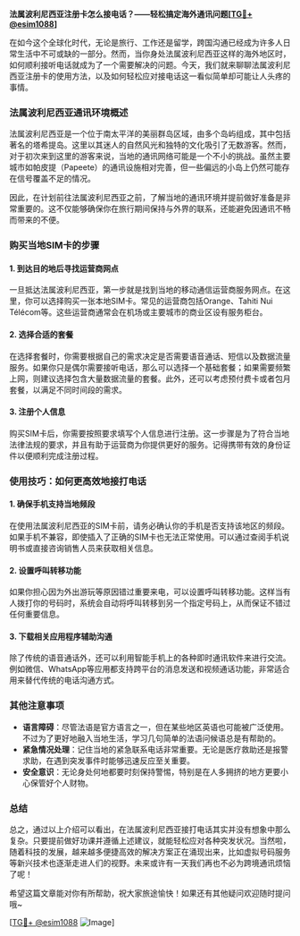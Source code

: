 **法属波利尼西亚注册卡怎么接电话？——轻松搞定海外通讯问题[[TG💪+ @esim1088](https://t.me/s/esim1088)]**

在如今这个全球化时代，无论是旅行、工作还是留学，跨国沟通已经成为许多人日常生活中不可或缺的一部分。然而，当你身处法属波利尼西亚这样的海外地区时，如何顺利接听电话就成为了一个需要解决的问题。今天，我们就来聊聊法属波利尼西亚注册卡的使用方法，以及如何轻松应对接电话这一看似简单却可能让人头疼的事情。

### 法属波利尼西亚通讯环境概述

法属波利尼西亚是一个位于南太平洋的美丽群岛区域，由多个岛屿组成，其中包括著名的塔希提岛。这里以其迷人的自然风光和独特的文化吸引了无数游客。然而，对于初次来到这里的游客来说，当地的通讯网络可能是一个不小的挑战。虽然主要城市如帕皮提（Papeete）的通讯设施相对完善，但一些偏远的小岛上仍然可能存在信号覆盖不足的情况。

因此，在计划前往法属波利尼西亚之前，了解当地的通讯环境并提前做好准备是非常重要的。这不仅能够确保你在旅行期间保持与外界的联系，还能避免因通讯不畅而带来的不便。

### 购买当地SIM卡的步骤

#### 1. 到达目的地后寻找运营商网点
一旦抵达法属波利尼西亚，第一步就是找到当地的移动通信运营商服务网点。在这里，你可以选择购买一张本地SIM卡。常见的运营商包括Orange、Tahiti Nui Télécom等。这些运营商通常会在机场或主要城市的商业区设有服务柜台。

#### 2. 选择合适的套餐
在选择套餐时，你需要根据自己的需求决定是否需要语音通话、短信以及数据流量服务。如果你只是偶尔需要接听电话，那么可以选择一个基础套餐；如果需要频繁上网，则建议选择包含大量数据流量的套餐。此外，还可以考虑预付费卡或者包月套餐，以满足不同时间段的需求。

#### 3. 注册个人信息
购买SIM卡后，你需要按照要求填写个人信息进行注册。这一步骤是为了符合当地法律法规的要求，并且有助于运营商为你提供更好的服务。记得携带有效的身份证件以便顺利完成注册过程。

### 使用技巧：如何更高效地接打电话

#### 1. 确保手机支持当地频段
在使用法属波利尼西亚的SIM卡前，请务必确认你的手机是否支持该地区的频段。如果手机不兼容，即使插入了正确的SIM卡也无法正常使用。可以通过查阅手机说明书或直接咨询销售人员来获取相关信息。

#### 2. 设置呼叫转移功能
如果你担心因为外出游玩等原因错过重要来电，可以设置呼叫转移功能。这样当有人拨打你的号码时，系统会自动将呼叫转移到另一个指定号码上，从而保证不错过任何重要信息。

#### 3. 下载相关应用程序辅助沟通
除了传统的语音通话外，还可以利用智能手机上的各种即时通讯软件来进行交流。例如微信、WhatsApp等应用都支持跨平台的消息发送和视频通话功能，非常适合用来替代传统的电话沟通方式。

### 其他注意事项

- **语言障碍**：尽管法语是官方语言之一，但在某些地区英语也可能被广泛使用。不过为了更好地融入当地生活，学习几句简单的法语问候语总是有帮助的。
- **紧急情况处理**：记住当地的紧急联系电话非常重要。无论是医疗救助还是报警求助，在遇到突发事件时能够迅速反应至关重要。
- **安全意识**：无论身处何地都要时刻保持警惕，特别是在人多拥挤的地方更要小心保管好个人财物。

### 总结

总之，通过以上介绍可以看出，在法属波利尼西亚接打电话其实并没有想象中那么复杂。只要提前做好功课并遵循上述建议，就能轻松应对各种突发状况。当然啦，随着科技的发展，越来越多便捷高效的解决方案正在涌现出来，比如虚拟号码服务等新兴技术也逐渐走进人们的视野。未来或许有一天我们再也不必为跨境通讯烦恼了呢！

希望这篇文章能对你有所帮助，祝大家旅途愉快！如果还有其他疑问欢迎随时提问哦~

[[TG💪+ @esim1088](https://t.me/s/esim1088) ![Image](https://i.postimg.cc/4NQfJmqS/Snipaste-2025-05-13-00-14-12.png)]